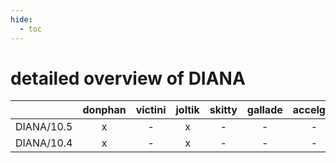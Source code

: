 ```yaml
---
hide:
  - toc
---
```


detailed overview of DIANA
==========================

| |donphan|victini|joltik|skitty|gallade|accelgor|swalot|doduo|
| :---: | :---: | :---: | :---: | :---: | :---: | :---: | :---: | :---: |
|DIANA/10.5|x|-|x|-|-|-|x|x|
|DIANA/10.4|x|-|x|-|-|-|-|-|
